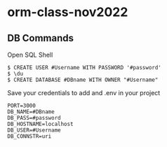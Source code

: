 # orm-class-nov2022

## DB Commands

Open SQL Shell
```
$ CREATE USER #Username WITH PASSWORD '#password'
$ \du
$ CREATE DATABASE #DBname WITH OWNER "#Username"
```
Save your credentials to add and .env in your project

```
PORT=3000
DB_NAME=#DBname  
DB_PASS=#password 
DB_HOSTNAME=localhost
DB_USER=#Username
DB_CONNSTR=uri
```

